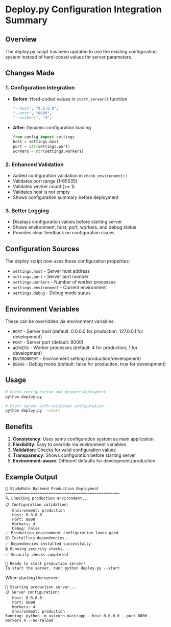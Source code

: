 # Deploy.py Configuration Integration Summary

## Overview
The deploy.py script has been updated to use the existing configuration system instead of hard-coded values for server parameters.

## Changes Made

### 1. Configuration Integration
- **Before**: Hard-coded values in `start_server()` function
  ```python
  "--host", "0.0.0.0",
  "--port", "8000", 
  "--workers", "4",
  ```

- **After**: Dynamic configuration loading
  ```python
  from config import settings
  host = settings.host
  port = str(settings.port)
  workers = str(settings.workers)
  ```

### 2. Enhanced Validation
- Added configuration validation in `check_environment()`
- Validates port range (1-65535)
- Validates worker count (>= 1)
- Validates host is not empty
- Shows configuration summary before deployment

### 3. Better Logging
- Displays configuration values before starting server
- Shows environment, host, port, workers, and debug status
- Provides clear feedback on configuration issues

## Configuration Sources

The deploy script now uses these configuration properties:
- `settings.host` - Server host address
- `settings.port` - Server port number  
- `settings.workers` - Number of worker processes
- `settings.environment` - Current environment
- `settings.debug` - Debug mode status

## Environment Variables

These can be overridden via environment variables:
- `HOST` - Server host (default: 0.0.0.0 for production, 127.0.0.1 for development)
- `PORT` - Server port (default: 8000)
- `WORKERS` - Worker processes (default: 4 for production, 1 for development)
- `ENVIRONMENT` - Environment setting (production/development)
- `DEBUG` - Debug mode (default: false for production, true for development)

## Usage

```bash
# Check configuration and prepare deployment
python deploy.py

# Start server with validated configuration
python deploy.py --start
```

## Benefits

1. **Consistency**: Uses same configuration system as main application
2. **Flexibility**: Easy to override via environment variables
3. **Validation**: Checks for valid configuration values
4. **Transparency**: Shows configuration before starting server
5. **Environment-aware**: Different defaults for development/production

## Example Output

```
🎯 StudyMate Backend Production Deployment
==================================================
🔍 Checking production environment...
📋 Configuration validation:
   Environment: production
   Host: 0.0.0.0
   Port: 8000
   Workers: 4
   Debug: False
✅ Production environment configuration looks good
📦 Installing dependencies...
✅ Dependencies installed successfully
🔒 Running security checks...
✅ Security checks completed

🎉 Ready to start production server!
To start the server, run: python deploy.py --start
```

When starting the server:
```
🚀 Starting production server...
📋 Server configuration:
   Host: 0.0.0.0
   Port: 8000
   Workers: 4
   Environment: production
Running: python -m uvicorn main:app --host 0.0.0.0 --port 8000 --workers 4 --no-reload
```
